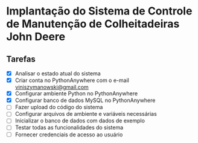 # Implantação do Sistema de Controle de Manutenção de Colheitadeiras John Deere

## Tarefas

- [x] Analisar o estado atual do sistema
- [x] Criar conta no PythonAnywhere com o e-mail viniszymanowski@gmail.com
- [x] Configurar ambiente Python no PythonAnywhere
- [x] Configurar banco de dados MySQL no PythonAnywhere
- [ ] Fazer upload do código do sistema
- [ ] Configurar arquivos de ambiente e variáveis necessárias
- [ ] Inicializar o banco de dados com dados de exemplo
- [ ] Testar todas as funcionalidades do sistema
- [ ] Fornecer credenciais de acesso ao usuário
